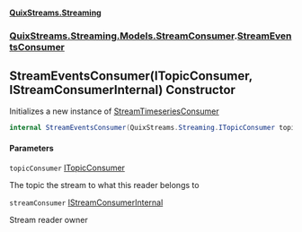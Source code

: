 #### [QuixStreams.Streaming](index.md 'index')
### [QuixStreams.Streaming.Models.StreamConsumer](QuixStreams.Streaming.Models.StreamConsumer.md 'QuixStreams.Streaming.Models.StreamConsumer').[StreamEventsConsumer](StreamEventsConsumer.md 'QuixStreams.Streaming.Models.StreamConsumer.StreamEventsConsumer')

## StreamEventsConsumer(ITopicConsumer, IStreamConsumerInternal) Constructor

Initializes a new instance of [StreamTimeseriesConsumer](StreamTimeseriesConsumer.md 'QuixStreams.Streaming.Models.StreamConsumer.StreamTimeseriesConsumer')

```csharp
internal StreamEventsConsumer(QuixStreams.Streaming.ITopicConsumer topicConsumer, QuixStreams.Streaming.IStreamConsumerInternal streamConsumer);
```
#### Parameters

<a name='QuixStreams.Streaming.Models.StreamConsumer.StreamEventsConsumer.StreamEventsConsumer(QuixStreams.Streaming.ITopicConsumer,QuixStreams.Streaming.IStreamConsumerInternal).topicConsumer'></a>

`topicConsumer` [ITopicConsumer](ITopicConsumer.md 'QuixStreams.Streaming.ITopicConsumer')

The topic the stream to what this reader belongs to

<a name='QuixStreams.Streaming.Models.StreamConsumer.StreamEventsConsumer.StreamEventsConsumer(QuixStreams.Streaming.ITopicConsumer,QuixStreams.Streaming.IStreamConsumerInternal).streamConsumer'></a>

`streamConsumer` [IStreamConsumerInternal](IStreamConsumerInternal.md 'QuixStreams.Streaming.IStreamConsumerInternal')

Stream reader owner